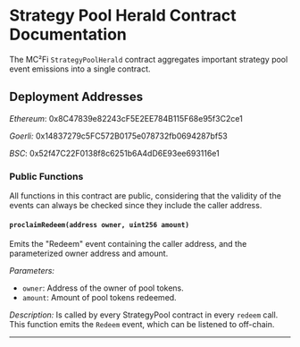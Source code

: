 # Strategy Pool Herald Contract Documentation

The MC²Fi `StrategyPoolHerald` contract aggregates important strategy pool event emissions into a single contract.

## Deployment Addresses

_Ethereum_:
0x8C47839e82243cF5E2EE784B115F68e95f3C2ce1

_Goerli:_
0x14837279c5FC572B0175e078732fb0694287bf53

_BSC_:
0x52f47C22F0138f8c6251b6A4dD6E93ee693116e1

### Public Functions
All functions in this contract are public, considering that the validity of the events can always be checked since they include the caller address.

#### `proclaimRedeem(address owner, uint256 amount)`

Emits the "Redeem" event containing the caller address, and the parameterized owner address and amount.

_Parameters:_
- `owner`: Address of the owner of pool tokens.
- `amount`: Amount of pool tokens redeemed.

_Description:_
Is called by every StrategyPool contract in every `redeem` call. This function emits the `Redeem` event, which can be listened to off-chain.

---
